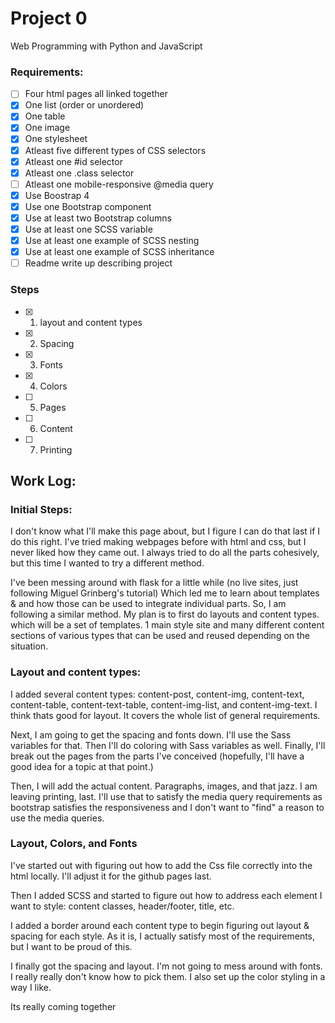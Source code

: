 # Project 0

Web Programming with Python and JavaScript

### Requirements:
 - [ ] Four html pages all linked together
 - [x] One list (order or unordered)
 - [x] One table
 - [x] One image
 - [x] One stylesheet
 - [x] Atleast five different types of CSS selectors
 - [x] Atleast one #id selector
 - [x] Atleast one .class selector
 - [ ] Atleast one mobile-responsive @media query
 - [x] Use Boostrap 4
 - [x] Use one Bootstrap component
 - [x] Use at least two Bootstrap columns
 - [x] Use at least one SCSS variable
 - [x] Use at least one example of SCSS nesting
 - [x] Use at least one example of SCSS inheritance
 - [ ] Readme write up describing project

 ### Steps
 - [x] 1. layout and content types
 - [x] 2. Spacing
 - [x] 3. Fonts
 - [x] 4. Colors
 - [ ] 5. Pages
 - [ ] 6. Content
 - [ ] 7. Printing

## Work Log:

### Initial Steps:
I don't know what I'll make this page about, but I figure I can do that last if I do this right. I've tried making webpages before with html and css, but I never liked how they came out. I always tried to do all the parts cohesively, but this time I wanted to try a different method.

I've been messing around with flask for a little while (no live sites, just following Miguel Grinberg's tutorial) Which led me to learn about templates & and how those can be used to integrate individual parts. So, I am following a similar method. My plan is to first do layouts and content types. which will be a set of templates. 1 main style site and many different content sections of various types that can be used and reused depending on the situation.

### Layout and content types:

I added several content types: content-post, content-img, content-text, content-table, content-text-table, content-img-list, and content-img-text. I think thats good for layout. It covers the whole list of general requirements. 

Next, I am going to get the spacing and fonts down. I'll use the Sass variables for that. Then I'll do coloring with Sass variables as well. Finally, I'll break out the pages from the parts I've conceived (hopefully, I'll have a good idea for a topic at that point.) 

Then, I will add the actual content. Paragraphs, images, and that jazz. I am leaving printing, last. I'll use that to satisfy the media query requirements as bootstrap satisfies the responsiveness and I don't want to "find" a reason to use the media queries. 

### Layout, Colors, and Fonts

I've started out with figuring out how to add the Css file correctly into the html locally. I'll adjust it for the github pages last. 

Then I added SCSS and started to figure out how to address each element I want to style: content classes, header/footer, title, etc.

I added a border around each content type to begin figuring out layout & spacing for each style. As it is, I actually satisfy most of the requirements, but I want to be proud of this.

I finally got the spacing and layout. I'm not going to mess around with fonts. I really really don't know how to pick them. I also set up the color styling in a way I like. 

Its really coming together
